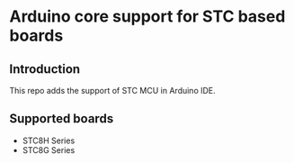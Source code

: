 # Arduino core support for STC based boards

## Introduction

This repo adds the support of STC MCU in Arduino IDE.

## Supported boards

- STC8H Series
- STC8G Series

